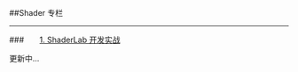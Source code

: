 ##Shader 专栏

---

###&emsp;&emsp;[1. ShaderLab 开发实战](https://shenjun4shader.github.io/shaderhtml/)


更新中...